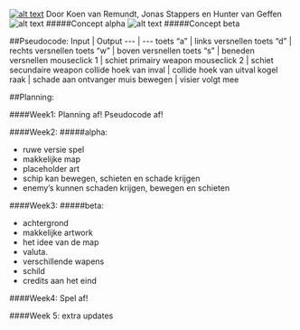 [![alt text](http://i.imgur.com/Y6x2Sks.png "NGC-7331")](http://smauwie.github.io/NLT-spel)
Door Koen van Remundt, Jonas Stappers en Hunter van Geffen
![alt text](http://i.imgur.com/qOjqXot.png "Alpha")
#####Concept alpha
![alt text](http://i.imgur.com/4dqY0pG.png "Beta")
#####Concept beta

##Pseudocode:
Input | Output
--- | ---
toets “a” | links versnellen
toets “d” | rechts versnellen
toets “w” | boven versnellen
toets “s” | beneden versnellen
mouseclick 1 | schiet primairy weapon
mouseclick 2 | schiet secundaire weapon
collide hoek van inval | collide hoek van uitval
kogel raak | schade aan ontvanger
muis bewegen | visier volgt mee


##Planning:

####Week1:
Planning af!
Pseudocode af!

####Week2:
#####alpha:
- ruwe versie spel
- makkelijke map 
- placeholder art
- schip kan bewegen, schieten en schade krijgen 
- enemy’s kunnen schaden krijgen, bewegen en schieten

	
####Week3:
#####beta:
- achtergrond
- makkelijke artwork
- het idee van de map
- valuta.
- verschillende wapens
- schild
- credits aan het eind

####Week4:
Spel af!

####Week 5:
extra updates

